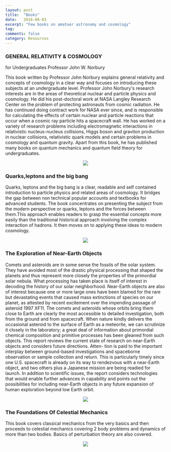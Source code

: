 ```yaml
---
layout: post
title:  "Books"
date:   2016-08-03
excerpt: "Few books on amatuer astronomy and cosmology"
tag:
comments: false
category: Resources
---
```

<h3>GENERAL RELATIVITY & COSMOLOGY</h3>
for Undergraduates Professor John W. Norbury

This book written by Professor John Norbury explains general relativity and concepts of cosmology in a clear way and focuses on introducing these subjects at an undergraduate level.
Professor John Norbury's research interests are in the areas of theoretical nuclear and particle physics and cosmology. He did his post-doctoral work at NASA Langley Research Center on the problem of protecting astronauts from cosmic radiation. He has continued doing contract work for NASA ever since, and is responsible for calculating the effects of certain nuclear and particle reactions that occur when a cosmic ray particle hits a spacecraft wall. He has worked on a variety of research problems including electromagnetic interactions in relativistic nucleus-nucleus collisions, Higgs boson and graviton production in nuclear collisions, relativistic quark models and certain problems in cosmology and quantum gravity. 
Apart from this book, he has published many books on quantum mechanics and quantum field theory for undergraduates.
<figure class="half">
<center><a href="https://drive.google.com/file/d/0B13bBagrDqEtSTlwYlI5MTh0TDA/view?usp=sharing"><img src="{{ site.baseurl }}/assets/img/resources/gtr.PNG"></a></center>
</figure>

<h3>Quarks,leptons and the big bang</h3>

Quarks, leptons and the big bang is a clear, readable and self contained introduction to particle physics and related areas of cosmology. It bridges the gap between non technical popular accounts and textbooks for advanced students. The book concentrates on presenting the subject from the modern perspective or quarks, leptons and the forces between them.This approach enables readers to grasp the essential concepts more easily than the traditional historical approach involving the complex interaction of hadrons. It then moves on to applying these ideas to modern cosmology.
<figure class="half">
<center><a href="https://drive.google.com/open?id=0B13bBagrDqEteFVRWjhyVko2TjQ"><img src="{{ site.baseurl }}/assets/img/resources/quarksnleptons.PNG"></a></center>
</figure>

<h3>The Exploration of Near-Earth Objects</h3>

Comets and asteroids are in some sense the fossils of the solar system. They have avoided most of the drastic physical processing that shaped the planets and thus represent more closely the properties of the primordial solar nebula. What processing has taken place is itself of interest in decoding the history of our solar neighborhood. Near-Earth objects are also of interest because one or more large ones have been blamed for the rare but devastating events that caused mass extinctions of species on our planet, as attested by recent excitement over the impending passage of asteroid 1997 XF11. The comets and asteroids whose orbits bring them close to Earth are clearly the most accessible to detailed investigation, both from the ground and from spacecraft. When nature kindly delivers the occasional asteroid to the surface of Earth as a meteorite, we can scrutinize it closely in the laboratory; a great deal of information about primordial chemical composition and primitive processes has been gleaned from such objects.
This report reviews the current state of research on near-Earth objects and considers future directions. Atten-
tion is paid to the important interplay between ground-based investigations and spaceborne observation or sample collection and return. This is particularly timely since one U.S. spacecraft is already on its way to rendezvous with a near-Earth object, and two others plus a Japanese mission are being readied for launch. In addition to scientific issues, the report considers technologies that would enable further advances in capability and points out the possibilities for including near-Earth objects in any future expansion of human exploration beyond low Earth orbit.
<figure class="half">
<center><a href="https://drive.google.com/open?id=0B13bBagrDqEtMGV4X3ZraFF4dWM"><img src="{{ site.baseurl }}/assets/img/resources/explore-near-earth.PNG"></a></center>
</figure>

<h3>The Foundations Of Celestial Mechanics</h3>

This book covers classical mechanics from the very basics and then proceeds to celestial mechanics covering 2 body problems and dynamics of more than two bodies. Basics of perturbation theory are also covered. 
<figure class="half">
<center><a href="https://drive.google.com/open?id=0B13bBagrDqEtUWJ5RFd1T3RhT3c"><img src="{{ site.baseurl }}/assets/img/resources/celestialmech.PNG"></a></center>
</figure>
